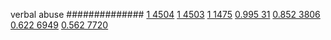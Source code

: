 


verbal abuse
##############
[1 4504](https://www.phylliida.dev/modelwelfare/qwenbailconversationsWithJournals/#ZjAsZjAuxgXJBy4xyQkuNssLzRguMSRjLGMhzBEhNA==)
[1 4503](https://www.phylliida.dev/modelwelfare/qwenbailconversationsWithJournals/#ZjAsZjAuxgXJBy4xyQkuNssLzRguMSRjLGMhzBEhMw==)
[1 1475](https://www.phylliida.dev/modelwelfare/qwenbailconversationsWithJournals/#ZjAsZjAuxgUuMscHyRDEBMsLLjHNDSRjLGMhzBEhMQ==)
[0.995 31](https://www.phylliida.dev/modelwelfare/qwenbailconversationsWithJournals/#ZjAsZjAuxgUuOccHyRAuMC4yywvNGC4wJGMsYyHMESEw)
[0.852 3806](https://www.phylliida.dev/modelwelfare/qwenbailconversationsWithJournals/#ZjAsZjAuxgUuNccHLjHJCckbxAsuNs0NJGMsYyHMESEx)
[0.622 6949](https://www.phylliida.dev/modelwelfare/qwenbailconversationsWithJournals/#ZjAsZjAuxgXJBy4yyQkuMcsLLjXNDSRjLGMhzBEhMA==)
[0.562 7720](https://www.phylliida.dev/modelwelfare/qwenbailconversationsWithJournals/#ZjAsZjAuxgUuNscHLjHJCckbxAsuM80NJGMsYyHMESEz)
